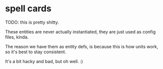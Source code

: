 
# spell cards
TODO: this is pretty shitty.

These entities are never actually instantiated, they are just
used as config files, kinda.

The reason we have them as entity defs, is because this is how units work,
so it's best to stay consistent.

It's a bit hacky and bad, but oh well. :)

